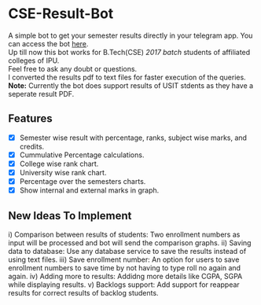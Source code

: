 # CSE-Result-Bot

A simple bot to get your semester results directly in your telegram app. You can access the bot [here](https://t.me/cseresult_bot).     
Up till now this bot works for B.Tech(CSE) <i>2017 batch</i> students of affiliated colleges of IPU.  
Feel free to ask any doubt or questions.  
I converted the results pdf to text files for faster execution of the queries.  
<b>Note:</b> Currently the bot does support results of USIT stdents as they have a seperate result PDF.

## Features
- [x] Semester wise result with percentage, ranks, subject wise marks, and credits.
- [x] Cummulative Percentage calculations.
- [x] College wise rank chart.
- [x] University wise rank chart.
- [x] Percentage over the semesters charts.
- [x] Show internal and external marks in graph.

## New Ideas To Implement
i) Comparison between results of students: Two enrollment numbers as input will be processed and bot will send the comparison graphs.
ii) Saving data to database: Use any database service to save the results instead of using text files.
iii) Save enrollment number: An option for users to save enrollment numbers to save time by not having to type roll no again and again.
iv) Adding more to results: Addidng more details like CGPA, SGPA while displaying results.
v) Backlogs support: Add support for reappear results for correct results of backlog students.